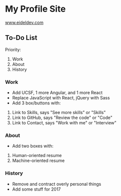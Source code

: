 # My Profile Site

www.eideldev.com

## To-Do List
Priority:
1) Work
2) About
3) History

### Work
* Add UCSF, 1 more Angular, and 1 more React
* Replace JavaScript with React, jQuery with Sass
* Add 3 box/buttons with:
1) Link to Skills, says "See more skills" or "Skills"
2) Link to GitHub, says "Review the code" or "Code"
3) Link to Contact, says "Work with me" or "Interview"

### About
* Add two boxes with:
1) Human-oriented resume
2) Machine-oriented resume

### History
* Remove and contract overly personal things
* Add some stuff for 2017
